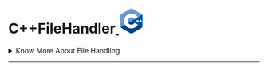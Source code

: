 # C++FileHandler<a href="https://www.w3schools.com/cpp/" target="_blank"> <img src="https://raw.githubusercontent.com/devicons/devicon/master/icons/cplusplus/cplusplus-original.svg" alt="cplusplus" width="50" height="50"/> </a>
<details>
<summary>
Know More About File Handling
  <hr></hr>
</summary>
<div><img src="https://github.com/OPTIMUS-PRIME2001/C-FileHandler/blob/fe8a4827384839dbc4c4097903fac90eb37b72b0/PNG/File%20input%20Output.png"  align="right">
<p align="left">
<h3>📂What is file?</h3>
<i>Ans: A file itself is a bunch of bytes stored on some storage device. Most Computer Programs work with files to store information permanently</i>
<h3> 🌊What is Stream?</h3>
<i>Ans: A Stream is a Sequence of bytes (binary datas) flowing in the lowest level</i>
<ul><li>The Stream that supplies data to the program from the file is known as <i><b>Input Stream</i></b></li>
  <li>The Stream that receives data from the program is known as <i><b>Output Stream</i></b></li></ul>
  <b>To access datas of files through C++ we must include header file [!FSTREAM.H]
</p>
</div>
<hr></hr>
<h2 align=c"center">Functions of Class Fstream</h2>
<table>
  <tr>
    <th>Class</th><th>Functions</th>
  </tr>
  <tr>
    <td>filebuf</td><td>It sets the file buffers to read and write. It contains clse() and open() member functions in it</td>
  </tr>
  <tr>
    <td>fstreambase</td><td>This is the base class for fstream, ifstream and ofstream classes. Therefore, it provides operations common to these file streams.It also contains open() and close() functions.</td>
  </tr>
  <tr>
    <td>ifstream</td><td>Being an input file stream class, it provides input operations for file. It inherits the functions get(), getline(), read() and functions supporting random access (seekg() and tellg()) from istream class defined inside iostream.h file.</td>
  </tr>
  <tr>
    <td>ofstream</td><td>Being an output file stream class, it provides output operations. It inherits put() and write() functions along with functions supporting random access (seekp()and tellp()) from ostream class defined inside iostream.h file</td>
  </tr>
  <tr>
    <td>fstream</td><td>It is an input-output file stream class. It provides suppoert for simultaneous input and output operations. It inherits all the functions from istream and ostream classes through iostream class defined inside iostream.h file.</td>
  </tr>
</table>  
</details>
